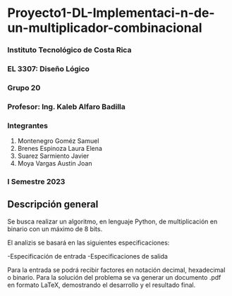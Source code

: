 # Proyecto1-DL-Implementaci-n-de-un-multiplicador-combinacional


### Instituto Tecnológico de Costa Rica
### EL 3307: Diseño Lógico
### Grupo 20
### Profesor: Ing. Kaleb Alfaro Badilla

### Integrantes
1. Montenegro Goméz Samuel
2. Brenes Espinoza Laura Elena
3. Suarez Sarmiento Javier
4. Moya Vargas Austin Joan

### I Semestre 2023


## Descripción general
Se busca realizar un algoritmo, en lenguaje Python, de multiplicación en binario con un máximo de 8 bits.

El analizis se basará en las siguientes especificaciones:

  -Especificación de entrada
  -Especificaciones de salida
  
Para la entrada se podrá recibir factores en notación decimal, hexadecimal o binario.
Para la solución del problema se va generar un documento .pdf en formato LaTeX, demostrando el desarrollo y el resultado final.
